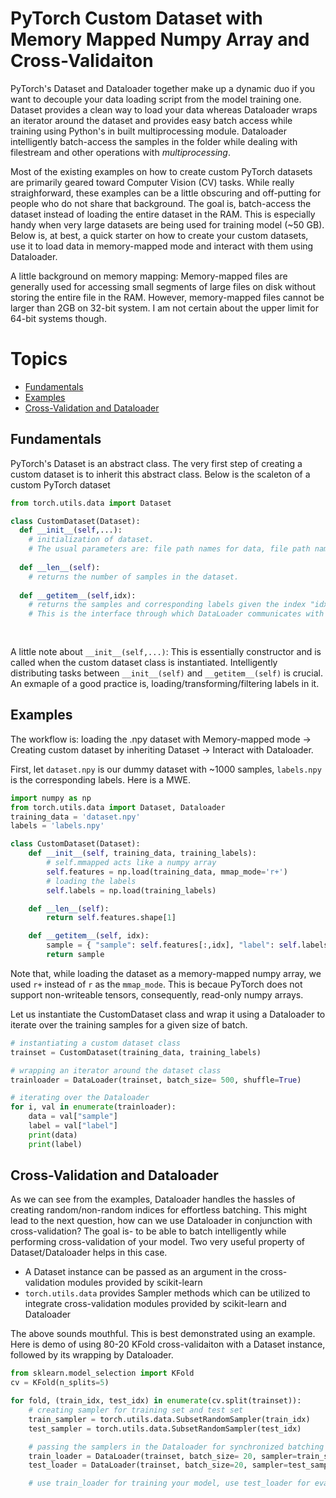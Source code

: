 # PyTorch Custom Dataset with Memory Mapped Numpy Array and Cross-Validaiton #

PyTorch's Dataset and Dataloader together make up a dynamic duo if you want to decouple your data loading script from the model training one. Dataset provides a clean way to load your data whereas Dataloader wraps an iterator around the dataset and provides easy batch access while training using Python's in built multiprocessing module. Dataloader intelligently batch-access the samples in the folder while dealing with filestream and other operations with _multiprocessing_. 

Most of the existing examples on how to create custom PyTorch datasets are primarily geared toward Computer Vision (CV) tasks. While really straighforward, these examples can be a little obscuring and off-putting for people who do not share that background. The goal is, batch-access the dataset instead of loading the entire dataset in the RAM. This is especially handy when very large datasets are being used for training model (~50 GB). Below is, at best, a quick starter on how to create your custom datasets, use it to load data in memory-mapped mode and interact with them using Dataloader.

A little background on memory mapping: Memory-mapped files are generally used for accessing small segments of large files on disk without storing the entire file in the RAM. However, memory-mapped files cannot be larger than 2GB on 32-bit system. I am not certain about the upper limit for 64-bit systems though. 

# Topics
- [Fundamentals](#fundamentals)
- [Examples](#examples)
- [Cross-Validation and Dataloader](#cv-dl)


## Fundamentals
PyTorch's Dataset is an abstract class. The very first step of creating a custom dataset is to inherit this abstract class. Below is the scaleton of a custom PyTorch dataset

```python
from torch.utils.data import Dataset

class CustomDataset(Dataset):
  def __init__(self,...):
    # initialization of dataset. 
    # The usual parameters are: file path names for data, file path names for labels
    
  def __len__(self):
    # returns the number of samples in the dataset.
    
  def __getitem__(self,idx):
    # returns the samples and corresponding labels given the index "idx". 
    # This is the interface through which DataLoader communicates with Dataset
  
  
```

A little note about `__init__(self,...)`: This is essentially constructor and is called when the custom dataset class is instantiated. Intelligently distributing tasks between `__init__(self)` and `__getitem__(self)` is crucial. An exmaple of a good practice is, loading/transforming/filtering labels in it. 

## Examples
The workflow is: loading the .npy dataset with Memory-mapped mode -> Creating custom dataset by inheriting Dataset -> Interact with Dataloader.

First, let `dataset.npy` is our dummy dataset with ~1000 samples, `labels.npy` is the corresponding labels. Here is a MWE.
```python
import numpy as np
from torch.utils.data import Dataset, Dataloader
training_data = 'dataset.npy'
labels = 'labels.npy'

class CustomDataset(Dataset):
    def __init__(self, training_data, training_labels):
        # self.mmapped acts like a numpy array
        self.features = np.load(training_data, mmap_mode='r+')
        # loading the labels
        self.labels = np.load(training_labels)

    def __len__(self):
        return self.features.shape[1]

    def __getitem__(self, idx):
        sample = { "sample": self.features[:,idx], "label": self.labels[:,idx] }
        return sample

```
Note that, while loading the dataset as a memory-mapped numpy array, we used `r+` instead of ```r``` as the ```mmap_mode```. This is becaue PyTorch does not support non-writeable tensors, consequently, read-only numpy arrays.

Let us instantiate the CustomDataset class and wrap it using a Dataloader to iterate over the training samples for a given size of batch.
```python
# instantiating a custom dataset class
trainset = CustomDataset(training_data, training_labels)

# wrapping an iterator around the dataset class
trainloader = DataLoader(trainset, batch_size= 500, shuffle=True)

# iterating over the Dataloader
for i, val in enumerate(trainloader):
    data = val["sample"]
    label = val["label"]
    print(data)
    print(label)
```

## Cross-Validation and Dataloader

As we can see from the examples, Dataloader handles the hassles of creating random/non-random indices for effortless batching. This might lead to the next question, how can we use Dataloader in conjunction with cross-validation? The goal is- to be able to batch intelligently while performing cross-validation of your model. Two very useful property of Dataset/Dataloader helps in this case. 
- A Dataset instance can be passed as an argument in the cross-validation modules provided by scikit-learn
- `torch.utils.data` provides Sampler methods which can be utilized to integrate cross-validation modules provided by scikit-learn and Dataloader

The above sounds mouthful. This is best demonstrated using an example. Here is demo of using 80-20 KFold cross-validaiton with a Dataset instance, followed by its wrapping by Dataloader.

```python
from sklearn.model_selection import KFold
cv = KFold(n_splits=5)

for fold, (train_idx, test_idx) in enumerate(cv.split(trainset)):
    # creating sampler for training set and test set
    train_sampler = torch.utils.data.SubsetRandomSampler(train_idx)
    test_sampler = torch.utils.data.SubsetRandomSampler(test_idx)

    # passing the samplers in the Dataloader for synchronized batching
    train_loader = DataLoader(trainset, batch_size= 20, sampler=train_sampler)
    test_loader = DataLoader(trainset, batch_size=20, sampler=test_sampler)

    # use train_loader for training your model, use test_loader for evaluating it
```
